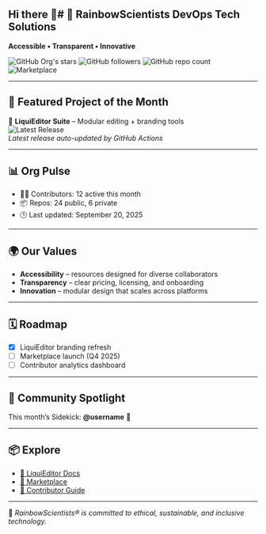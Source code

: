## Hi there 👋# 🌈 RainbowScientists DevOps Tech Solutions

**Accessible • Transparent • Innovative**

![GitHub Org's stars](https://img.shields.io/github/stars/RainbowScientists-DevOps-Azure?style=social)
![GitHub followers](https://img.shields.io/github/followers/RainbowScientists-DevOps-Azure?style=social)
![GitHub repo count](https://img.shields.io/badge/Public%20Repos-24-blue)
![Marketplace](https://img.shields.io/badge/Marketplace-Live-green)

---

## 🚀 Featured Project of the Month
🔹 **LiquiEditor Suite** – Modular editing + branding tools  
![Latest Release](https://img.shields.io/github/v/release/RainbowScientists-DevOps-Azure/LiquiEditor)  
*Latest release auto-updated by GitHub Actions*  

---

## 📊 Org Pulse
- 👩‍💻 Contributors: 12 active this month  
- 📦 Repos: 24 public, 6 private  
- 🕒 Last updated: September 20, 2025  

---

## 🌍 Our Values
- **Accessibility** – resources designed for diverse collaborators  
- **Transparency** – clear pricing, licensing, and onboarding  
- **Innovation** – modular design that scales across platforms  

---

## 🗓️ Roadmap
- [x] LiquiEditor branding refresh  
- [ ] Marketplace launch (Q4 2025)  
- [ ] Contributor analytics dashboard  

---

## 🌟 Community Spotlight
This month’s Sidekick: **@username** 🎉  

---

## 📦 Explore
- [📖 LiquiEditor Docs](#)  
- [🛒 Marketplace](#)  
- [🤝 Contributor Guide](#)  

---

🔖 *RainbowScientists® is committed to ethical, sustainable, and inclusive technology.*

<!--

**Here are some ideas to get you started:**

🙋‍♀️ A short introduction - what is your organization all about?
🌈 Contribution guidelines - how can the community get involved?
👩‍💻 Useful resources - where can the community find your docs? Is there anything else the community should know?
🍿 Fun facts - what does your team eat for breakfast?
🧙 Remember, you can do mighty things with the power of [Markdown](https://docs.github.com/github/writing-on-github/getting-started-with-writing-and-formatting-on-github/basic-writing-and-formatting-syntax)
-->
